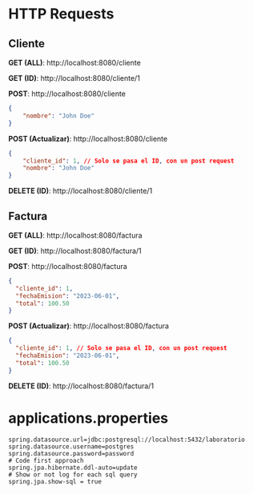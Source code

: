 # HTTP Requests

## Cliente

**GET (ALL)**: http://localhost:8080/cliente

**GET (ID)**: http://localhost:8080/cliente/1

**POST**: http://localhost:8080/cliente
```json
{
    "nombre": "John Doe"
}
```
**POST (Actualizar)**: http://localhost:8080/cliente
```json
{   
    "cliente_id": 1, // Solo se pasa el ID, con un post request
    "nombre": "John Doe"
}
```
**DELETE (ID)**: http://localhost:8080/cliente/1

## Factura 

**GET (ALL)**: http://localhost:8080/factura

**GET (ID)**: http://localhost:8080/factura/1

**POST**: http://localhost:8080/factura
```json
{
  "cliente_id": 1,
  "fechaEmision": "2023-06-01",
  "total": 100.50
}
```
**POST (Actualizar)**: http://localhost:8080/factura
```json
{
  "cliente_id": 1, // Solo se pasa el ID, con un post request
  "fechaEmision": "2023-06-01",
  "total": 100.50
}
```
**DELETE (ID)**: http://localhost:8080/factura/1

# applications.properties
```properties
spring.datasource.url=jdbc:postgresql://localhost:5432/laboratorio
spring.datasource.username=postgres
spring.datasource.password=password
# Code first approach
spring.jpa.hibernate.ddl-auto=update
# Show or not log for each sql query
spring.jpa.show-sql = true
```



